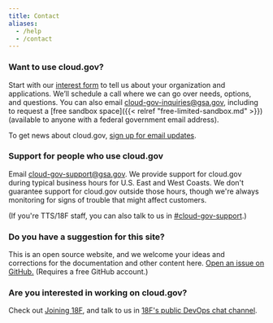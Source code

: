 ```yaml
---
title: Contact
aliases:
  - /help
  - /contact
---
```


### Want to use cloud.gov?

Start with our [interest form](https://docs.google.com/forms/d/e/1FAIpQLSevZfuJ_4KE-MZlm9gttYfsXQp0PJL7OR6k6LbZ9XnFn-oA6g/viewform) to tell us about your organization and applications</a>. We’ll schedule a call where we can go over needs, options, and questions. You can also email [cloud-gov-inquiries@gsa.gov](mailto:cloud-gov-inquiries@gsa.gov), including to request a [free sandbox space]({{< relref "free-limited-sandbox.md" >}}) (available to anyone with a federal government email address).

To get news about cloud.gov, [sign up for email updates](/#updates).

### Support for people who use cloud.gov

Email [cloud-gov-support@gsa.gov](mailto:cloud-gov-support@gsa.gov). We provide support for cloud.gov during typical business hours for U.S. East and West Coasts. We don't guarantee support for cloud.gov outside those hours, though we're always monitoring for signs of trouble that might affect customers.

(If you're TTS/18F staff, you can also talk to us in [#cloud-gov-support](https://gsa-tts.slack.com/messages/cloud-gov-support).)

### Do you have a suggestion for this site?

This is an open source website, and we welcome your ideas and corrections for the documentation and other content here. [Open an issue on GitHub.](https://github.com/18F/cg-site/issues/new) (Requires a free GitHub account.)

### Are you interested in working on cloud.gov?

Check out [Joining 18F](https://pages.18f.gov/joining-18f/), and talk to us in [18F's public DevOps chat channel](https://chat.18f.gov/).
